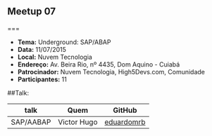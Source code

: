 ## Meetup 07
===
* **Tema:** Underground: SAP/ABAP
* **Data:** 11/07/2015
* **Local:** Nuvem Tecnologia
* **Endereço:** Av. Beira Rio, nº 4435, Dom Aquino - Cuiabá
* **Patrocinador:** Nuvem Tecnologia, High5Devs.com, Comunidade
* **Participantes:** 11

##Talk:

| talk           | Quem          | GitHub
|----------------|---------------|---------------
| SAP/AABAP | Victor Hugo | [eduardomrb](https://github.com/victorhsn)

